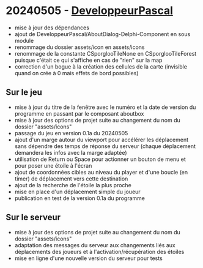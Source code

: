 # 20240505 - [DeveloppeurPascal](https://github.com/DeveloppeurPascal)

* mise à jour des dépendances
* ajout de DeveloppeurPascal/AboutDialog-Delphi-Component en sous module
* renommage du dossier assets/icon en assets/icons
* renommage de la constante CSporglooTileNone en CSporglooTileForest puisque c'était ce qui s'affiche en cas de "rien" sur la map
* correction d'un bogue à la création des cellules de la carte (invisible quand on crée à 0 mais effets de bord possibles)

## Sur le jeu

* mise à jour du titre de la fenêtre avec le numéro et la date de version du programme en passant par le composant aboutbox
* mise à jour des options de projet suite au changement du nom du dossier "assets/icons"
* passage du jeu en version 0.1a du 20240505
* ajout d'un marge autour du viewport pour accélérer les déplacement sans dépendre des temps de réponse du serveur (chaque déplacement demandera les infos avec la marge adaptée)
* utilisation de Return ou Space pour actionner un bouton de menu et pour poser une étoile à l'écran
* ajout de coordonnées cibles au niveau du player et d'une boucle (en timer) de déplacement vers cette destination
* ajout de la recherche de l'étoile la plus proche
* mise en place d'un déplacement simple du joueur
* publication en test de la version 0.1a du programme

## Sur le serveur

* mise à jour des options de projet suite au changement du nom du dossier "assets/icons"
* adaptation des messages du serveur aux changements liés aux déplacements des joueurs et à l'activation/récupération des étoiles
* mise en ligne d'une nouvelle version du serveur pour tests
